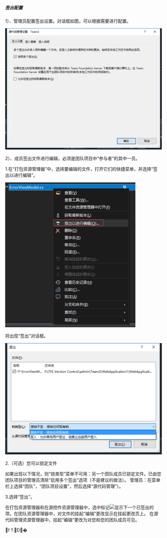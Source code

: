 ##### **签出配置**

1）、管理员配置签出设置。对话框如图，可以根据需要进行配置。

![](/assets/import18.png)

2）、成员签出文件进行编辑，必须是团队项目中“参与者”的其中一员。

1.在“打包资源管理器”中，选择要编辑的文件，打开它们的快捷菜单，并选择“签出以进行编辑”。

![](/assets/import19.png)

将出现“签出”对话框。

![](/assets/import20.png)

2.（可选）您可以锁定文件

如果出现以下情况，则“锁类型”菜单不可用：另一个团队成员已锁定文件。已由您团队项目的管理员清除“启用多个签出”选项（不是建议的做法）。 管理员：在菜单栏上选择“团队”，“团队项目设置”，然后选择“源代码管理”）。

3.选择“签出”。

在打包资源管理器和在源控件资源管理器中，选中标记![](file:///C:\Users\ZLi\AppData\Local\Temp\ksohtml\wpsFE0C.tmp.jpg)显示下一个已签出的项。在团队资源管理器中，对文件的挂起“编辑”更改显示在挂起更改页上。 在源代码管理资源管理器中，挂起“编辑”更改为对您和您的团队成员可见。

f ?܁D�

